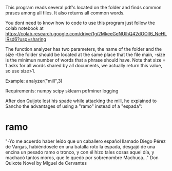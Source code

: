 This program reads several pdf's located on the folder and finds common prases among all files. It also returns all common words.

You dont need to know how to code to use this program just follow the colab notebook at https://colab.research.google.com/drive/1gi2MkeeGeNUlhQ42dOOII6_NeHLlRsd6?usp=sharing

The function analyzer has two parameters, the name of the folder and the size
-the folder should be located at the same place that the file main,
-size is the minimun number of words that a phrase should have.
Note that size = 1 asks for all words shared by all documents, we actually return this value, so use size>1.

Example:
analyzer("mill",3)

Requirements:
numpy
scipy
sklearn
pdfminer
logging

After don Quijote lost his spade while attacking the mill, he explained to Sancho the advantages of using a "ramo" instead of a "espada":
# ramo
"-Yo me acuerdo haber leído que un caballero español llamado Diego Pérez de Vargas, habiéndosele en una batalla roto la espada, desgajó de una encina un pesado ramo o tronco, y con él hizo tales cosas aquel día, y machacó tantos moros, que le quedó por sobrenombre Machuca..."
Don Quixote
Novel by Miguel de Cervantes
